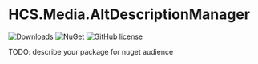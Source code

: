 # HCS.Media.AltDescriptionManager

[![Downloads](https://img.shields.io/nuget/dt/HCS.Media.AltDescriptionManager?color=cc9900)](https://www.nuget.org/packages/HCS.Media.AltDescriptionManager/)
[![NuGet](https://img.shields.io/nuget/vpre/HCS.Media.AltDescriptionManager?color=0273B3)](https://www.nuget.org/packages/HCS.Media.AltDescriptionManager)
[![GitHub license](https://img.shields.io/github/license/NikRimington/HCS.Media.AltDescriptionManager?color=8AB803)](LICENSE)

TODO: describe your package for nuget audience